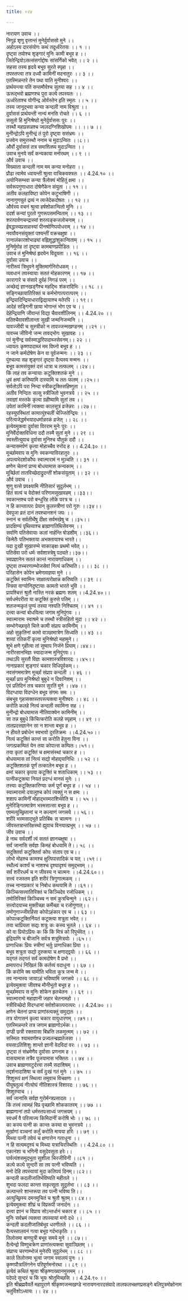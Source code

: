 ```yaml
---
title: ०२४

---
```

नारायण उवाच ।।  
निगूढं शृणु वृत्तान्तं मुनेर्दुर्वाससो मुने ।।  
अहोऽस्य दारसंयोगः कथं तदूर्ध्वरेतसः ।। १ ।।  
दृष्ट्वा तयोश्च शृङ्गारं मुनिः कामी बभूव ह ।।  
जितेन्द्रियोऽसत्संसर्गाद्दोषः सांसर्गिको भवेत् ।। २ ।।  
सहसा तस्य हृदये बभूव सुरते स्पृहा ।।  
तपस्तप्त्वा तत्र दध्यौ कामिनीं मदनातुरः ।। ३ ।।  
एतस्मिन्नन्तरे तेन पथा याति मुनीश्वरः ।।  
प्रार्थयन्त्या पतिं सन्तमौर्वश्च सुतया सह ।। ४ ।।  
ऊरूद्भवो ब्रह्मणश्च पुरा कल्पे तपस्यतः ।।  
ऊर्ध्वरेताश्च योगीन्द्र ओर्वस्तेन इति स्मृतः ।। ५ ।।  
तस्य जानूद्भवा कन्या कन्दली नाम विश्रुता ।।  
दुर्वाससं प्रार्थयन्ती नान्यं मनसि रोचते ।। ६ ।।  
ससुतो हि मुनिश्रेष्ठो मुनेर्दुर्वाससः पुरः ।।  
तस्थौ महाप्रसन्नश्च ज्वलदग्निशिखोपमः ।। ।। ७ ।।  
मुनीन्द्रोऽपि मुनीन्द्रं तं पुरो दृष्ट्वा ससंभ्रमः ।।  
प्रजवेन समुत्तस्थौ ननाम च मुदाऽन्वितः ।।८।।  
और्वो दुर्वाससं तत्र समाश्लिष्य मुदाऽन्वितः ।।  
उवाच मुनये सर्वं कन्यकाया मनोरथम् ।। ९ ।।  
और्व उवाच ।।  
विख्याता कन्दली नाम मम कन्या मनोहरा ।।  
प्रौढा त्वामेव ध्यायन्ती श्रुत्वा वाचिकवक्त्रतः ।। 4.24.१० ।।  
अयोनिसम्भवा कन्या त्रैलोक्यं मोहितुं क्षमा ।।  
सर्वरूपगुणाधारा दोषेणैकेन संयुता ।। ११ ।।  
अतीव कलहाविष्टा कोपेन कटुभाषिणी ।।  
नानागुणयुतं द्रव्यं न त्यजेदेकदोषतः ।। १२ ।।  
और्वस्य वचनं श्रुत्वा हर्षशोकान्वितो मुनिः ।।  
ददर्श कन्यां पुरतो गुणरूपसमन्विताम् ।। १३ ।।  
शरत्पार्वणचन्द्रास्यां शरत्पङ्कजलोचनाम् ।।  
ईषद्धास्यप्रसन्नास्यां पीनश्रोणिपयोधराम् ।। १४ ।।  
नवयौवनसंयुक्तां पश्यन्तीं वक्रचक्षुषा ।।  
रत्नालंकारशोभाढ्यां वह्निशुद्धांशुकान्विताम् ।। १५ ।।  
मुनिर्मुमोह तां दृष्ट्वा कामबाणप्रपीडितः ।।  
उवाच तं मुनिश्रेष्ठं हृदयेन विदूयता ।। १६ ।।  
दुर्वासा उवाच ।।  
नारीरूपं त्रिभुवने मुक्तिमार्गनिरोधकम् ।।  
व्यवधानं तपस्यायाः सततं मोहकारणम् ।। १७ ।।  
कारागारे च संसारे दुर्वहं निगडं परम् ।।  
अच्छेद्यं ज्ञानखड्गैश्च महद्भिः शंकरादिभिः ।। १८ ।।  
सङ्गिच्छायातिरिक्तं च कर्मभोगात्परात्परम् ।।  
इन्द्रियादिन्द्रियाधाराद्विद्यायाश्च मतेरपि ।। १९।।  
आदेहं सङ्गिनी छाया भोगान्तं भोग एव च ।।  
देहेन्द्रियाणि जीवान्तं विद्या चैवावशीलिनम् ।। 4.24.२० ।।  
मतिश्चैवावशीलान्ता सुखी जन्मनिजन्मनि ।।  
यावज्जीवी च सुस्त्रीको न तावज्जन्मखण्डनम् ।।२१ ।।  
यावच्च जीविनो जन्म तावद्भोगः सुखावहः ।।  
परं मुनीन्द्र सर्वस्माद्धरिपादाब्जसेवनम्।। २२ ।।  
ध्यायतः कृष्णपादाब्जं मम विघ्नो बभूव ह ।।  
न जाने कर्मदोषेण केन वा पूर्वजन्मनः ।। २३ ।।  
पुंश्चल्या सह शृङ्गारं दृष्ट्वा दैत्यस्य मन्मनः ।।  
बभूव कामसंयुक्तं दत्तं धात्रा च तत्फलम् ।।२४।।  
किं त्वहं तव कन्यायाः कटूक्तिशतकं मुने ।।  
ध्रुवं क्षमां करिष्यामि दास्यामि च ततः फलम् ।।२५।।  
सर्वतोऽपि परा निन्दा स्त्रीकटूक्तिसहिष्णुता ।।  
अतीव निन्दितः सत्सु स्त्रीजितो भुवनत्रये ।। २५ ।।  
तवाज्ञां मस्तके कृत्वा ग्रहीष्यामि सुतां तव ।।  
उपेतां कामिनीं त्यक्त्वा कालसूत्रं व्रजेन्नरः ।।२७।।  
रहस्युपस्थितां कामात्पुंश्चलीं चेज्जितेन्द्रियः ।।  
परित्यजेद्धर्मभयादधर्मान्नरकं व्रजेत् ।। २८ ।।  
इत्येवमुक्त्वा दुर्वासा विरराम मुनेः पुरः ।।  
मुनिर्वेदोक्तविधिना ददौ तस्मै सुतां मुने ।। २९ ।।  
स्वस्तीत्युवाच दुर्वासा मुनिश्च यौतुकं ददौ ।।  
कन्यासमर्पणं कृत्वा मोहाच्चैव रुरोद ह ।। 4.24.३० ।।  
मूर्च्छामवाप स मुनिः स्वकन्याविरहातुरः ।।  
अपत्यभेदशोकौघः स्वात्मारामं न मुञ्चति ।। ३१ ।।  
क्षणेन चेतनां प्राप्य बोधयामास कन्यकाम् ।।  
मूर्च्छितां तातविच्छेदाद्रुदन्तीं शोकसंयुताम् ।। ३२ ।।  
और्व उवाच ।।  
शृणु वत्से प्रवक्ष्यामि नीतिसारं सुदुर्लभम् ।।  
हितं सत्यं च वेदोक्तं परिणामसुखावहम् ।।३३।।  
स्वकान्तश्च परो बन्धुरिह लोके परत्र च ।।  
न हि कान्तात्परः प्रेयान् कुलस्त्रीणां परो गुरुः ।।३४।।  
देवपूजा व्रतं दानं तपश्चानशनं जपः ।।  
स्नानं च सर्वतीर्थेषु दीक्षा सर्वमखेषु च ।।३५।।  
प्रादक्षिण्यं पृथिव्याश्च ब्राह्मणातिथिसेवनम् ।।  
सर्वाणि पतिसेवायाः कलां नार्हन्ति षोडशीम् ।।३६।।  
किमेतैः पतिभक्ताया अभक्तायाश्च भारते।।  
यदा दुःखी सुखारम्भे साकाङ्क्षः प्रथमो भवेत् ।।  
पतिसेवा परो धर्मः सर्वशास्त्रेषु पठ्यते।।३७।।  
स्वप्रज्ञानेन सततं कान्तं नारायणाधिकम् ।।  
दृष्ट्वा तच्चरणत्म्भोजसेवां नित्यं करिष्यति।। ।। ३८ ।।  
परिहासेन कोपेन भ्रमेणावज्ञया मुने ।।  
कटूक्तिं स्वामिनः साक्षात्परोक्षान्न करिष्यति ।। ३९ ।।  
स्त्रिया वाग्योनिदुष्टायाः कामतो भारते भुवि ।।  
प्रायश्चित्तं श्रुतौ नास्ति नरकं ब्रह्मणः शतम् ।।4.24.४०।।  
सर्वधर्मपरीता या कटूक्तिं कुरुते पतिम् ।।  
शतजन्मकृतं पुण्यं तस्या नश्यति निश्चितम् ।। ४१ ।।  
दत्त्वा कन्यां बोधयित्वा जगाम मुनिपुंगवः ।।  
स्वात्मारामः स्वाश्रमे च तस्थौ स्त्रीसहितो मुदा ।। ४२ ।।  
सम्भोगेच्छावृते चित्ते कामी संप्राप कामिनीम् ।।  
अहो सुकृतिनां कामो वाञ्छामात्रेण सिध्यति ।। ४३ ।।  
शय्यां रतिकरीं कृत्वा मुनिश्रेष्ठो महामुने।।  
शुभे क्षणे गृहीत्वा तां सुष्वाप निर्जने प्रियाम्।।४४।।  
नारीरसानभिज्ञः स्यादाजन्म मुनिपुंगवः।।  
तथाऽपि सुरतौ विज्ञः कामशास्त्रविशारदः ।।४५।।  
नानाप्रकारं शृङ्गारं चकार विधिपूर्वकम्।।  
नवसंगममात्रेण मूर्च्छां संप्राप कन्दली ।। ४६ ।।  
मूर्च्छां प्राप मुनिश्रेष्ठो बुबुधे न दिवानिशम् ।।  
एवं प्रतिदिनं तत्र चकार सुरतिं मुने ।।४७ ।।  
विदग्धाया विदग्धेन बभूव संगमः समः ।।  
संबभूव गृहासक्तस्तपस्त्यक्त्वा मुनीश्वरः ।। ४८ ।।  
करोति कलहे नित्यं कन्दली स्वामिना सह ।।  
मुनीन्द्रो बोधयामास नीतिवाक्येन कामिनीम् ।।  
सा तन्न बुबुधे किंचित्करोति कलहे स्पृहाम् ।। ४९ ।।  
तातप्रदत्तज्ञानेन सा न शान्ता बभूव ह ।।  
न हीयते प्रबोधेन स्वभावो दुरतिक्रमः ।।4.24.५०।।  
नित्यं कटूक्तिं कान्तं सा करोति हेतुना विना ।।  
जगत्प्रकम्पितं येन तया कोपात्स कम्पितः।।५१।।  
तया कृतां कटूक्तिं च क्षमासंस्थां चकार ह ।।  
बोधयामास तां नित्यं सद्यो मोहाद्दयानिधिः ।। ५२ ।।  
कटूक्तिशतकं पूर्णं तत्कालेन बभूव ह ।।  
क्षमां चकार कृपया कटूक्तिं च शताधिकाम् ।। ५३ ।।  
पत्नीकटूक्त्या नियतं प्रदग्धं मानसं मुनेः ।।  
तस्याः कटूक्तिकारिण्याः कर्म पूर्णं बभूव ह ।। ५४ ।।  
स्वात्मारामो दयालुश्च कोपं त्यक्तुं न स क्षमः ।।  
शशाप कामिनीं मोहाद्भस्मराशिर्भवेति च ।। ५५ ।।  
मुनेरिङ्गितमात्रेण भस्मसात्सा बभूव ह ।।  
एवमत्युच्छ्रितानां च न कल्याणं जगत्त्रये ।। ५६।।  
शरीरे भस्मसाद्भूते प्रतिबिंबः स चात्मनः ।।  
जीवस्तत्रान्तरिक्षस्थो ह्युवाच विनयात्प्रभुम् ।। ५७ ।।  
जीव उवाच ।।  
हे नाथ सर्वदर्शी त्वं सततं ज्ञानचक्षुषा ।।  
सर्वं जानासि सर्वज्ञः किमहं बोधयामि ते।। ५८ ।।  
सदुक्तिर्वा कटूक्तिर्वा कोपः संताप एव च।।  
लोभो मोहश्च कामश्च क्षुत्पिपासादिकं च यत् ।।५९।।  
स्थौल्यं कार्श्यं च नाशश्च दृश्यादृश्यं समुद्भवम् ।।  
सर्वं शरीरधर्मं च न जीवस्य न चात्मनः ।।4.24.६०।।  
सत्त्वं रजस्तम इति शरीरं त्रिगुणात्मकम् ।।  
तच्च नानाप्रकारं च निबोध कथयामि ते ।।६१।।  
किञ्चित्सत्त्वातिरिक्तं च किञ्चिदेव रजोधिकम् ।।  
तमोतिरिक्तं किञ्चिच्च न समं कुत्रचिन्मुने ।।६२।।  
सत्त्वोदयाच्च मुक्तीच्छा कर्मेच्छा च रजोगुणात्।।  
तमोगुणाज्जीवहिंसा कोपोऽहंकार एव च ।। ६३ ।।  
कोपात्कटूक्तिर्नियतं कटूक्त्या शत्रुता भवेत् ।।  
तया चाप्रियता सद्यः शत्रुः कः कस्य भूतले ।। ६४ ।।  
को वा प्रियोऽप्रियः कः किं किं मित्रं को रिपुर्भवेत् ।।  
इंद्रियाणि च बीजानि सर्वत्र शत्रुमित्रयोः ।।६५।।  
प्राणाधिकः प्रियः स्त्रीणां भर्तुः प्राणाधिका प्रिया ।।  
बभूव शत्रुता सद्यो दुरुक्त्या च क्षणाद्द्वयोः ।। ६६ ।।  
यद्गतं तद्गतं सर्वं कामदोषेण वै प्रभो ।।  
क्षमापराधं निखिलं किं कर्तव्यं वदाधुना ।। ६७ ।।  
किं करोमि क्व यामीति भविता कुत्र जन्म मे ।।  
तव नान्यस्य जायाऽहं भविष्यामि जगत्त्रये ।। ६८ ।।  
इत्येवमुक्त्वा जीवश्च मौनीभूतो बभूव ह ।।  
मूर्च्छामवाप स मुनिः शोकेन हृतचेतनः ।। ६९ ।।  
स्वात्मारामो महाज्ञानी जहार चेतनामहो ।।  
स्त्रीविच्छेदो विदग्धानां सर्वशोकात्परात्परः ।। 4.24.७० ।।  
क्षणेन चेतनां प्राप्य प्राणांस्त्यक्तुं समुद्यतः ।।  
तत्र योगासनं कृत्वा चकार वायुधारणम् ।।७१।।  
एतस्मिन्नन्तरे तत्र जगाम ब्राह्मणोऽर्भकः।।  
दण्डी छत्री रक्तवासा बिभ्रत्ति लकमुत्त्मम् ।। ७२ ।।  
सस्मितः श्यामवर्णश्च प्रज्वलन्ब्रह्मतेजसा ।।  
वयसाऽतिशिशुः शान्तो ज्ञानी वेदविदां वरः ।। ७३ ।।  
दृष्ट्वा तं संभ्रमेणैव दुर्वासाः प्रणनाम ह ।।  
वासयामास तत्रैव पूजयामास भक्तितः ।। ७४ ।।  
उवाच ब्राह्मणवटुर्दत्त्वा तस्मै सदाशिषम् ।।  
तद्दर्शनादाशिषा च सर्वं दुःखं गतं मुनेः ।। ७५ ।।  
शिशुरूपं क्षणं स्थित्वा तमुवाच विचक्षणः ।।  
पीयूषतुल्यं नीत्योघं नीतिशास्त्रं विशारदः ।। ७६ ।।  
शिशुरुवाच ।।  
सर्वं जानासि सर्वज्ञ गुरोर्मन्त्रप्रसादतः ।।  
किं तत्त्वं त्वामहं विप्र पृच्छामि शोककातरम् ।। ७७ ।।  
ब्राह्मणानां तपो धर्मस्तपःसाध्यं जगत्त्रयम् ।।  
स्वधर्मं वै परित्यज्य किमिदानीं करोषि भोः ।। ७८ ।।  
का कस्य पत्नी कः कान्तः कस्या वा भुवनत्रये ।।  
मूर्खाणां वञ्चनां कर्तुं करोति मायया हरिः ।। ७९ ।।  
मिथ्या पत्नी तवेयं च क्षणात्तेन गताधुना ।।  
न हि सत्यमदृश्यं च मिथ्या यत्राचिरस्थितिः ।। 4.24.८० ।।  
एकानंशा च भगिनी वसुदेवसुता हरेः।।  
पार्वत्यंशसमुद्भूता सुशीला चिरजीविनी ।।८१ ।।  
कल्पे कल्पे सुन्दरी सा तव पत्नी भविष्यति ।।  
मनो देहि तपस्यायां मुदा कतिपयं दिनम्।।८२।।  
कन्दली कदलीजातिर्भविष्यति महीतले ।।  
शुभदा फलदा कान्ता सकृत्सूता सुदुर्लभा ।। ८३ ।।  
कल्पान्तरे शान्तरूपा तव पत्नी भविष्य ति।।  
अत्युच्छ्रिस्य दमनमुचितं च श्रुतौ श्रुतम्।। ८४।।  
इत्येवमुक्त्वा शीघ्रं च विप्ररूपी जनार्दनः ।।  
दत्त्वा ज्ञानं च विप्राय सोऽन्तर्धानं चकार ह ।। ८५ ।।  
मुनिः सर्वभ्रमं त्यक्त्वा तपस्यायां मनो दधे ।।  
कन्दली कदलीजातिर्बभूव धरणीतले ।। ८६ ।।  
दैत्यस्तालवनं गत्वा बभूव गर्दभाकृतिः ।।  
तिलोत्तमा बाणपुत्री बभूव समये मुने ।। ८७।।  
दैत्येन्द्रो विष्णुचक्रेण प्राणांस्त्यक्त्वा सुवाञ्छितम् ।।  
संप्राप्य चरणाम्भोजं मुनेरपि सुदुर्लभम् ।। ८८ ।।  
काले तिलोत्तमा भूत्वा जगाम स्वालयं पुनः ।।  
कृष्णपौत्रालिंगनेन परिपूर्णमनोरथा ।। ८९ ।।  
इत्येवं कथितं श्रुत्वा श्रीकृष्णाख्यानमुत्तमम् ।।  
पदेपदे सुन्दरं च किं भूयः श्रोतुमिच्छसि ।। 4.24.९० ।।  
इति श्रीब्रह्मवैवर्ते महापुराणे श्रीकृष्णजन्मखण्डे नारायणनारदसंवादे तालफलभक्षणप्रसङ्गे बलिपुत्रमोक्षोनाम चतुर्विशोऽध्यायः ।। २४ ।।
